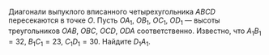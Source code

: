 Диагонали выпуклого вписанного  четырехугольника $ABCD$ пересекаются в точке $O$. Пусть $OA_1$, $OB_1$, $OC_1$, $OD_1$ — высоты треугольников $OAB$, $OBC$, $OCD$, $ODA$ соответственно. Известно, что $A_1B_1=32$, $B_1C_1=23,$ $C_1D_1=30$. Найдите $D_1A_1$.